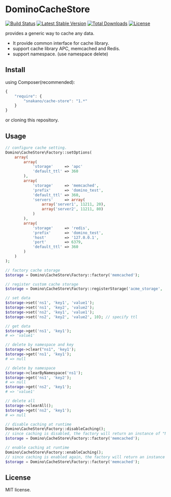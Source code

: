 # DominoCacheStore

[![Build Status](https://travis-ci.org/SNakano/CacheStore.png)](https://travis-ci.org/SNakano/CacheStore)
[![Latest Stable Version](https://poser.pugx.org/snakano/cache-store/v/stable.svg)](https://packagist.org/packages/snakano/cache-store)
[![Total Downloads](https://poser.pugx.org/snakano/cache-store/downloads.svg)](https://packagist.org/packages/snakano/cache-store)
[![License](https://poser.pugx.org/snakano/cache-store/license.svg)](https://packagist.org/packages/snakano/cache-store)

provides a generic way to cache any data.

- It provide common interface for cache library.
- support cache library APC, memcached and Redis.
- support namespace. (use namespace delete)


## Install

using Composer(recommended):

```javascript
{
    "require": {
        "snakano/cache-store": "1.*"
    }
}
```
or cloning this repository.


## Usage

```php
// configure cache setting.
Domino\CacheStore\Factory::setOptions(
    array(
        array(
            'storage'     => 'apc'
            'default_ttl' => 360
        ),
        array(
            'storage'     => 'memcached',
            'prefix'      => 'domino_test',
            'default_ttl' => 360,
            'servers'     => array(
                array('server1', 11211, 20),
                array('server2', 11211, 80)
            )
        ),
        array(
            'storage'     => 'redis',
            'prefix'      => 'domino_test',
            'host'        => '127.0.0.1',
            'port'        => 6379,
            'default_ttl' => 360
        )
    )
);

// factory cache storage
$storage = Domino\CacheStore\Factory::factory('memcached');

// register custom cache storage
$storage = Domino\CacheStore\Factory::registerStorage('acme_storage', 'Acme\Storage\AcmeStorage');

// set data
$storage->set('ns1', 'key1', 'value1');
$storage->set('ns1', 'key2', 'value2');
$storage->set('ns2', 'key1', 'value1');
$storage->set('ns2', 'key2', 'value2', 10); // specify ttl

// get data
$storage->get('ns1', 'key1');
# => 'value1'

// delete by namespace and key
$storage->clear("ns1", 'key1');
$storage->get('ns1', 'key1');
# => null

// delete by namespace
$storage->clearByNamespace('ns1');
$storage->get('ns1', 'key2');
# => null
$storage->get('ns2', 'key1');
# => 'value1'

// delete all
$storage->clearAll();
$storage->get('ns2', 'key1');
# => null

// disable caching at runtime
Domino\CacheStore\Factory::disableCaching();
// since caching is disabled, the factory will return an instance of "NoCache"
$storage = Domino\CacheStore\Factory::factory('memcached');

// enable caching at runtime
Domino\CacheStore\Factory::enableCaching();
// since caching is enabled again, the factory will return an instance of "Memcached"
$storage = Domino\CacheStore\Factory::factory('memcached');
```

## License

MIT license.
